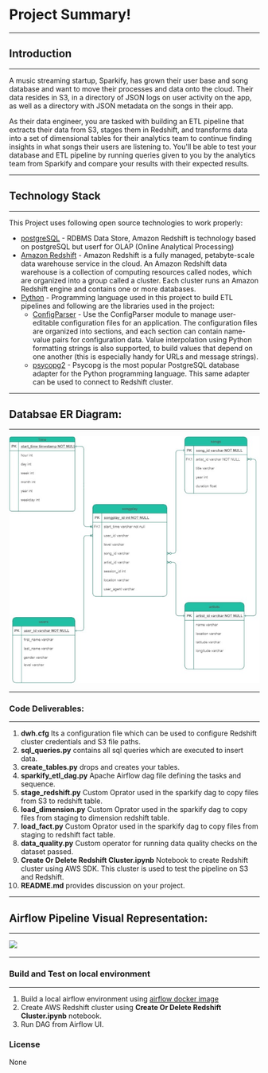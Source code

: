 # Project Summary!
***
## Introduction
***
A music streaming startup, Sparkify, has grown their user base and song database and want to move their processes and data onto the cloud. Their data resides in S3, in a directory of JSON logs on user activity on the app, as well as a directory with JSON metadata on the songs in their app.

As their data engineer, you are tasked with building an ETL pipeline that extracts their data from S3, stages them in Redshift, and transforms data into a set of dimensional tables for their analytics team to continue finding insights in what songs their users are listening to. You'll be able to test your database and ETL pipeline by running queries given to you by the analytics team from Sparkify and compare your results with their expected results.

***
## Technology Stack
***
This Project uses following open source technologies to work properly:

* [postgreSQL](https://www.postgresql.org/download/) - RDBMS Data Store, Amazon Redshift is technology based on postgreSQL but userf for OLAP (Online Analytical Processing)
* [Amazon Redshift](https://docs.aws.amazon.com/redshift/index.html/) - Amazon Redshift is a fully managed, petabyte-scale data warehouse service in the cloud. An Amazon Redshift data warehouse is a collection of computing resources called nodes, which are organized into a group called a cluster. Each cluster runs an Amazon Redshift engine and contains one or more databases.
* [Python](https://www.python.org/downloads/release/python-360/) - Programming language used in this project to build ETL pipelines and following are the libraries used in the project:
    -  [ConfigParser](https://pymotw.com/2/ConfigParser) - Use the ConfigParser module to manage user-editable configuration files for an application. The configuration files are organized into sections, and each section can contain name-value pairs for configuration data. Value interpolation using Python formatting strings is also supported, to build values that depend on one another (this is especially handy for URLs and message strings).
    -  [psycopg2](https://pypi.org/project/psycopg2/) - Psycopg is the most popular PostgreSQL database adapter for the Python programming language. This same adapter can be used to connect to Redshift cluster.
***
## Databsae ER Diagram:
***
![](sparkify-dimension-model.jpg)

***
### Code Deliverables:
***

1. **dwh.cfg** Its a configuration file which can be used to configure Redshift cluster credentials and S3 file paths.
2. **sql_queries.py** contains all sql queries which are executed to insert data.
3. **create_tables.py** drops and creates your tables.
4. **sparkify_etl_dag.py** Apache Airflow dag file defining the tasks and sequence. 
5. **stage_redshift.py** Custom Oprator used in the sparkify dag to copy files from S3 to redshift table.
6. **load_dimension.py** Custom Oprator used in the sparkify dag to copy files from staging to dimension redshift table. 
7. **load_fact.py** Custom Oprator used in the sparkify dag to copy files from staging to redshift fact  table.
8. **data_quality.py** Custom operator for running data quality checks on the dataset passed. 
9. **Create Or Delete Redshift Cluster.ipynb** Notebook to create Redshift cluster using AWS SDK. This cluster is used to test the pipeline on S3 and Redshift.
10. **README.md** provides discussion on your project.

***
## Airflow Pipeline Visual Representation:
***
![](https://github.com/vipulmahiman/sparkify-airflow-pipeline/sparkify-airflow-pipeline.png)

***
### Build and Test on local environment
***
1. Build a local airflow environment using [airflow docker image](https://airflow.apache.org/docs/apache-airflow/stable/start/docker.html)
2. Create AWS Redshift cluster using **Create Or Delete Redshift Cluster.ipynb** notebook.
3. Run DAG from Airflow UI.


### License

None